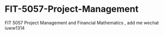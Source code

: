 # FIT-5057-Project-Management
FIT 5057 Project Management and Financial Mathematics , add me wechat iuww1314
